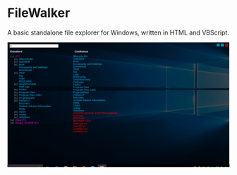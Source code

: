 # FileWalker
A basic standalone file explorer for Windows, written in HTML and VBScript.

![alt tag](https://raw.githubusercontent.com/luchariman/FileWalker/master/screenshot.png)
